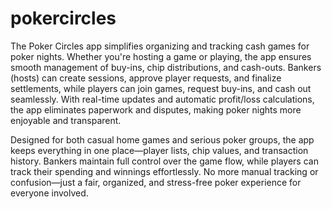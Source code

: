 # pokercircles

The Poker Circles app simplifies organizing and tracking cash games for poker nights. Whether you're hosting a game or playing, the app ensures smooth management of buy-ins, chip distributions, and cash-outs. Bankers (hosts) can create sessions, approve player requests, and finalize settlements, while players can join games, request buy-ins, and cash out seamlessly. With real-time updates and automatic profit/loss calculations, the app eliminates paperwork and disputes, making poker nights more enjoyable and transparent.

Designed for both casual home games and serious poker groups, the app keeps everything in one place—player lists, chip values, and transaction history. Bankers maintain full control over the game flow, while players can track their spending and winnings effortlessly. No more manual tracking or confusion—just a fair, organized, and stress-free poker experience for everyone involved.
